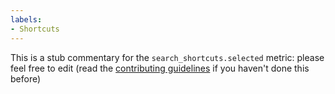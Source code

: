 ```yaml
---
labels:
- Shortcuts
---
```

This is a stub commentary for the `search_shortcuts.selected` metric: please feel free to edit (read the
[contributing guidelines](https://github.com/mozilla/glean-annotations/blob/main/CONTRIBUTING.md)
if you haven't done this before)
